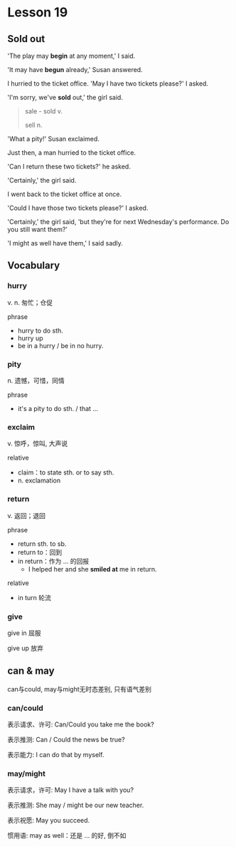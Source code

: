 # Lesson 19

## Sold out

'The play may **begin** at any moment,' I said.

'It may have **begun** already,' Susan answered.

I hurried to the ticket office. 'May I have two tickets please?' I asked.

'I'm sorry, we've **sold** out,' the girl said.

> sale - sold v.
>
> sell n.

'What a pity!' Susan exclaimed.

Just then, a man hurried to the ticket office.

'Can I return these two tickets?' he asked.

'Certainly,' the girl said.

I went back to the ticket office at once.

'Could I have those two tickets please?' I asked.

'Certainly,' the girl said, 'but they're for next Wednesday's performance. Do you still want them?'

'I might as well have them,' I said sadly.

## Vocabulary

### hurry

v. n. 匆忙；仓促

phrase

* hurry to do sth. 
* hurry up
* be in a hurry / be in no hurry.

### pity

n. 遗憾，可惜，同情

phrase

* it's a pity to do sth. / that …

### exclaim

v. 惊呼，惊叫, 大声说

relative

* claim：to state sth. or to say sth.
* n. exclamation

### return

v. 返回；退回

phrase

* return sth. to sb. 
* return to：回到
* in return：作为 … 的回报
  * I helped her and she **smiled at** me in return.

relative

* in turn 轮流

### give

give in 屈服

give up 放弃

## can & may

can与could, may与might无时态差别, 只有语气差别

### can/could

表示请求、许可: Can/Could you take me the book?

表示推测: Can / Could the news be true?

表示能力: I can do that by myself.

### may/might

表示请求，许可: May I have a talk with you?

表示推测: She may / might be our new teacher.

表示祝愿: May you succeed.

惯用语: may as well：还是 … 的好, 倒不如







